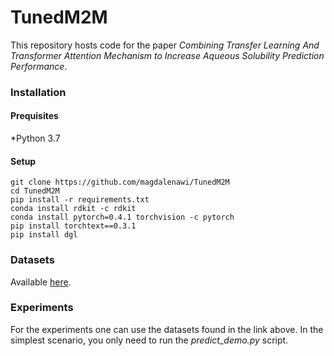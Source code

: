 # TunedM2M
This repository hosts code for the paper *Combining Transfer Learning And Transformer Attention Mechanism to Increase Aqueous Solubility Prediction Performance*.

### Installation

#### Prequisites
*Python 3.7

#### Setup
```
git clone https://github.com/magdalenawi/TunedM2M
cd TunedM2M
pip install -r requirements.txt
conda install rdkit -c rdkit
conda install pytorch=0.4.1 torchvision -c pytorch
pip install torchtext==0.3.1
pip install dgl
```

### Datasets
Available [here](https://github.com/magdalenawi/TunedM2M/tree/main/data).

### Experiments
For the experiments one can use the datasets found in the link above. In the simplest scenario, you only need to run the *predict_demo.py* script.

